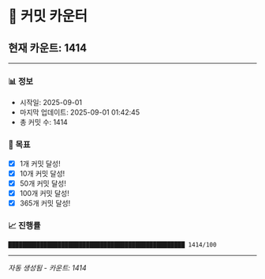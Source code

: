 # 🔢 커밋 카운터

## 현재 카운트: 1414

---

### 📊 정보
- 시작일: 2025-09-01
- 마지막 업데이트: 2025-09-01 01:42:45
- 총 커밋 수: 1414

### 🎯 목표
- [x] 1개 커밋 달성!
- [x] 10개 커밋 달성!
- [x] 50개 커밋 달성!
- [x] 100개 커밋 달성!
- [x] 365개 커밋 달성!

### 📈 진행률
```
██████████████████████████████████████████████████ 1414/100
```

---
*자동 생성됨 - 카운트: 1414*
